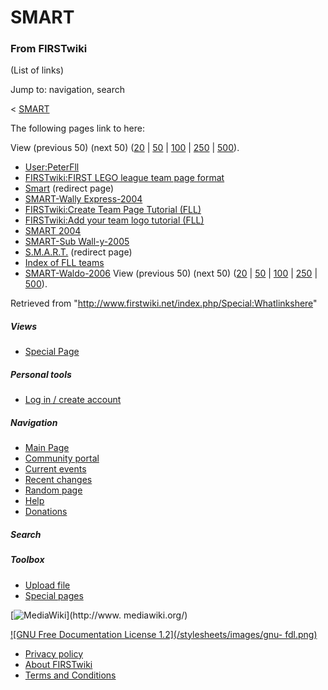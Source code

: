 # SMART

### From FIRSTwiki

(List of links)

Jump to: navigation, search

&lt; [SMART](/index.php?title=SMART&redirect=no "SMART" )  

The following pages link to here:

View (previous 50) (next 50)
([20](/index.php?title=Special:Whatlinkshere/SMART&limit=20&from=0
"Special:Whatlinkshere/SMART" ) |
[50](/index.php?title=Special:Whatlinkshere/SMART&limit=50&from=0
"Special:Whatlinkshere/SMART" ) |
[100](/index.php?title=Special:Whatlinkshere/SMART&limit=100&from=0
"Special:Whatlinkshere/SMART" ) |
[250](/index.php?title=Special:Whatlinkshere/SMART&limit=250&from=0
"Special:Whatlinkshere/SMART" ) |
[500](/index.php?title=Special:Whatlinkshere/SMART&limit=500&from=0
"Special:Whatlinkshere/SMART" )).

  * [User:PeterFll](/index.php/User:PeterFll "User:PeterFll" )
  * [FIRSTwiki:FIRST LEGO league team page format](/index.php/FIRSTwiki:FIRST_LEGO_league_team_page_format "FIRSTwiki:FIRST LEGO league team page format" )
  * [Smart](/index.php?title=Smart&redirect=no "Smart" ) (redirect page) 
  * [SMART-Wally Express-2004](/index.php/SMART-Wally_Express-2004 "SMART-Wally Express-2004" )
  * [FIRSTwiki:Create Team Page Tutorial (FLL)](/index.php/FIRSTwiki:Create_Team_Page_Tutorial_%28FLL%29 "FIRSTwiki:Create Team Page Tutorial \(FLL\)" )
  * [FIRSTwiki:Add your team logo tutorial (FLL)](/index.php/FIRSTwiki:Add_your_team_logo_tutorial_%28FLL%29 "FIRSTwiki:Add your team logo tutorial \(FLL\)" )
  * [SMART 2004](/index.php/SMART_2004 "SMART 2004" )
  * [SMART-Sub Wall-y-2005](/index.php/SMART-Sub_Wall-y-2005 "SMART-Sub Wall-y-2005" )
  * [S.M.A.R.T.](/index.php?title=S.M.A.R.T.&redirect=no "S.M.A.R.T." ) (redirect page) 
  * [Index of FLL teams](/index.php/Index_of_FLL_teams "Index of FLL teams" )
  * [SMART-Waldo-2006](/index.php/SMART-Waldo-2006 "SMART-Waldo-2006" )
View (previous 50) (next 50)
([20](/index.php?title=Special:Whatlinkshere/SMART&limit=20&from=0
"Special:Whatlinkshere/SMART" ) |
[50](/index.php?title=Special:Whatlinkshere/SMART&limit=50&from=0
"Special:Whatlinkshere/SMART" ) |
[100](/index.php?title=Special:Whatlinkshere/SMART&limit=100&from=0
"Special:Whatlinkshere/SMART" ) |
[250](/index.php?title=Special:Whatlinkshere/SMART&limit=250&from=0
"Special:Whatlinkshere/SMART" ) |
[500](/index.php?title=Special:Whatlinkshere/SMART&limit=500&from=0
"Special:Whatlinkshere/SMART" )).

Retrieved from "<http://www.firstwiki.net/index.php/Special:Whatlinkshere>"

##### Views

  * [Special Page](/index.php/Special:Whatlinkshere/SMART)

##### Personal tools

  * [Log in / create account](/index.php?title=Special:Userlogin&returnto=Special:Whatlinkshere)

[](/index.php/Main_Page "Main Page" )

##### Navigation

  * [Main Page](/index.php/Main_Page)
  * [Community portal](/index.php/FIRSTwiki:Community_portal)
  * [Current events](/index.php/Current_events)
  * [Recent changes](/index.php/Special:Recentchanges)
  * [Random page](/index.php/Special:Random)
  * [Help](/index.php/Help:Contents)
  * [Donations](/index.php/FIRSTwiki:Site_support)

##### Search



##### Toolbox

  * [Upload file](/index.php/Special:Upload)
  * [Special pages](/index.php/Special:Specialpages)

[![MediaWiki](/skins/common/images/poweredby_mediawiki_88x31.png)](http://www.
mediawiki.org/)

[![GNU Free Documentation License 1.2](/stylesheets/images/gnu-
fdl.png)](http://www.gnu.org/copyleft/fdl.html)

  * [Privacy policy](/index.php/FIRSTwiki:Privacy_policy "FIRSTwiki:Privacy policy" )
  * [About FIRSTwiki](/index.php/FIRSTwiki:About "FIRSTwiki:About" )
  * [Terms and Conditions](/index.php/FIRSTwiki:Terms_and_conditions "FIRSTwiki:Terms and conditions" )

